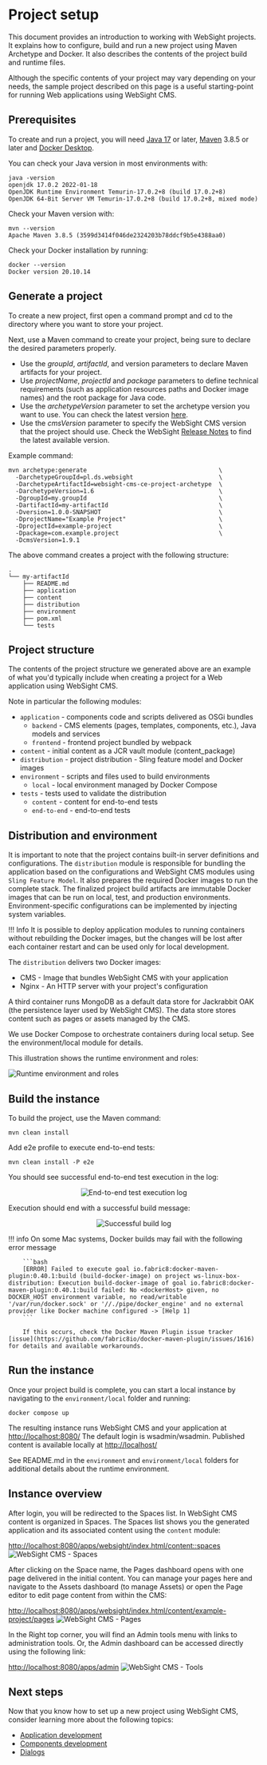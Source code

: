 # Project setup

This document provides an introduction to working with WebSight projects. It explains how to configure, build and run a new project using Maven Archetype and Docker. It also describes the contents of the project build and runtime files.

Although the specific contents of your project may vary depending on your needs, the sample project described on this page is a useful starting-point for running Web applications using WebSight CMS.


## Prerequisites
To create and run a project, you will need [Java 17](https://adoptium.net/) or later, [Maven](https://maven.apache.org/) 3.8.5 or later and [Docker Desktop](https://www.docker.com/products/docker-desktop/).

You can check your Java version in most environments with:

```
java -version
openjdk 17.0.2 2022-01-18
OpenJDK Runtime Environment Temurin-17.0.2+8 (build 17.0.2+8)
OpenJDK 64-Bit Server VM Temurin-17.0.2+8 (build 17.0.2+8, mixed mode)
```

Check your Maven version with:

```
mvn --version
Apache Maven 3.8.5 (3599d3414f046de2324203b78ddcf9b5e4388aa0)
```

Check your Docker installation by running:

```
docker --version
Docker version 20.10.14
```

## Generate a project
To create a new project, first open a command prompt and cd to the directory where you want to store your project.

Next, use a Maven command to create your project, being sure to declare the desired parameters properly.

- Use the _groupId_, _artifactId_, and version parameters to declare Maven artifacts for your project. 
- Use _projectName_, _projectId_ and _package_ parameters to define technical requirements (such as application resources paths and Docker image names) and the root package for Java code.
- Use the _archetypeVersion_ parameter to set the archetype version you want to use. You can check the latest version [here](https://search.maven.org/search?q=g:pl.ds.websight%20a:websight-cms-ce-project-archetype).
- Use the _cmsVersion_ parameter to specify the WebSight CMS version that the project should use. Check the WebSight [Release Notes](../../release-notes/) to find the latest available version.

Example command:

```
mvn archetype:generate                                     \
  -DarchetypeGroupId=pl.ds.websight                        \
  -DarchetypeArtifactId=websight-cms-ce-project-archetype  \
  -DarchetypeVersion=1.6                                   \
  -DgroupId=my.groupId                                     \
  -DartifactId=my-artifactId                               \
  -Dversion=1.0.0-SNAPSHOT                                 \
  -DprojectName="Example Project"                          \
  -DprojectId=example-project                              \
  -Dpackage=com.example.project                            \
  -DcmsVersion=1.9.1
```

The above command creates a project with the following structure:

```
.
└── my-artifactId
    ├── README.md
    ├── application
    ├── content
    ├── distribution
    ├── environment
    ├── pom.xml
    └── tests

```

## Project structure
The contents of the project structure we generated above are an example of what you'd typically include when creating a project for a Web application using WebSight CMS.

Note in particular the following modules:

* `application` - components code and scripts delivered as OSGi bundles
    * `backend` - CMS elements (pages, templates, components, etc.), Java models and services
    * `frontend` - frontend project bundled by webpack
* `content` - initial content as a JCR vault module (content_package)
* `distribution` - project distribution - Sling feature model and Docker images
* `environment` - scripts and files used to build environments
    * `local` - local environment managed by Docker Compose
* `tests` - tests used to validate the distribution
    * `content` - content for end-to-end tests
    * `end-to-end` - end-to-end tests




## Distribution and environment
It is important to note that the project contains built-in server definitions and configurations. The `distribution` module is responsible for bundling the application based on the configurations and WebSight CMS modules using `Sling Feature Model`. It also prepares the required Docker images to run the complete stack. The finalized project build artifacts are immutable Docker images that can be run on local, test, and production environments. Environment-specific configurations can be implemented by injecting system variables.

!!! Info
     It is possible to deploy application modules to running containers without rebuilding the Docker images, but the changes will be lost after each container restart and can be used only for local development.

The `distribution` delivers two Docker images:



* CMS - Image that bundles WebSight CMS with your application
* Nginx - An HTTP server with your project's configuration

A third container runs MongoDB as a default data store for Jackrabbit OAK (the persistence layer used by WebSight CMS). The data store stores content such as pages or assets managed by the CMS.

We use Docker Compose to orchestrate containers during local setup. See the environment/local module for details.

This illustration shows the runtime environment and roles:

![Runtime environment and roles](diagrams/generated/runtime-docker-compose.png)
 
## Build the instance
To build the project, use the Maven command:


```
mvn clean install
```


Add e2e profile to execute end-to-end tests:


```
mvn clean install -P e2e
```


You should see successful end-to-end test execution in the log:

<p align="center" width="100%">
    <img class="image--with-border" src="./img02.png" alt="End-to-end test execution log">
</p>


Execution should end with a successful build message:

<p align="center" width="100%">
    <img class="image--with-border" src="./img03.png" alt="Successful build log">
</p>

!!! info 
        On some Mac systems, Docker builds may fail with the following error message

        ```bash
        [ERROR] Failed to execute goal io.fabric8:docker-maven-plugin:0.40.1:build (build-docker-image) on project ws-linux-box-distribution: Execution build-docker-image of goal io.fabric8:docker-maven-plugin:0.40.1:build failed: No <dockerHost> given, no DOCKER_HOST environment variable, no read/writable '/var/run/docker.sock' or '//./pipe/docker_engine' and no external provider like Docker machine configured -> [Help 1]
        ```

        If this occurs, check the Docker Maven Plugin issue tracker [issue](https://github.com/fabric8io/docker-maven-plugin/issues/1616) for details and available workarounds.

## Run the instance
Once your project build is complete, you can start a local instance by navigating to the `environment/local` folder and running:


```
docker compose up
```


The resulting instance runs WebSight CMS and your application at [http://localhost:8080/](http://localhost:8080/) The default login is wsadmin/wsadmin. Published content is available locally at [http://localhost/](http://localhost/)

See README.md in the `environment` and `environment/local` folders for additional details about the runtime environment.
 
## Instance overview
After login, you will be redirected to the Spaces list. In WebSight CMS content is organized in Spaces. The Spaces list shows you the generated application and its associated content using the `content` module:

[http://localhost:8080/apps/websight/index.html/content::spaces](http://localhost:8080/apps/websight/index.html/content::spaces )
![WebSight CMS - Spaces](img04.png)

After clicking on the Space name, the Pages dashboard opens with one page delivered in the initial content. You can manage your pages here and navigate to the Assets dashboard (to manage Assets) or open the Page editor to edit page content from within the CMS:

[http://localhost:8080/apps/websight/index.html/content/example-project/pages](http://localhost:8080/apps/websight/index.html/content/example-project/pages)
![WebSight CMS - Pages](img05.png)

In the Right top corner, you will find an Admin tools menu with links to administration tools. Or, the Admin dashboard can be accessed directly using the following link:

[http://localhost:8080/apps/admin](http://localhost:8080/apps/admin)
![WebSight CMS - Tools](img06.png)
 
## Next steps
Now that you know how to set up a new project using WebSight CMS, consider learning more about the following topics:

* [Application development](../development/)
* [Components development](../development/components/)
* [Dialogs](../development/dialogs/)
